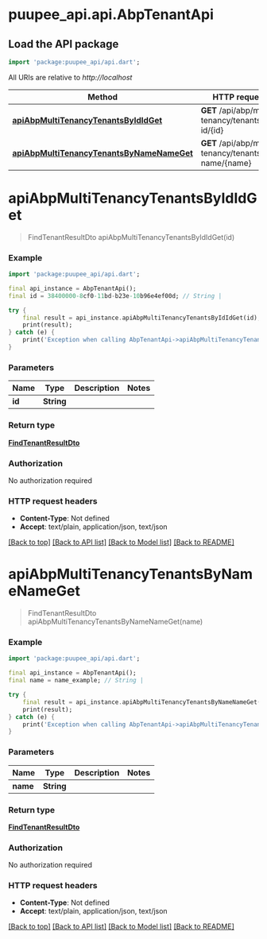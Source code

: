 # puupee_api.api.AbpTenantApi

## Load the API package
```dart
import 'package:puupee_api/api.dart';
```

All URIs are relative to *http://localhost*

Method | HTTP request | Description
------------- | ------------- | -------------
[**apiAbpMultiTenancyTenantsByIdIdGet**](AbpTenantApi.md#apiabpmultitenancytenantsbyididget) | **GET** /api/abp/multi-tenancy/tenants/by-id/{id} | 
[**apiAbpMultiTenancyTenantsByNameNameGet**](AbpTenantApi.md#apiabpmultitenancytenantsbynamenameget) | **GET** /api/abp/multi-tenancy/tenants/by-name/{name} | 


# **apiAbpMultiTenancyTenantsByIdIdGet**
> FindTenantResultDto apiAbpMultiTenancyTenantsByIdIdGet(id)



### Example
```dart
import 'package:puupee_api/api.dart';

final api_instance = AbpTenantApi();
final id = 38400000-8cf0-11bd-b23e-10b96e4ef00d; // String | 

try {
    final result = api_instance.apiAbpMultiTenancyTenantsByIdIdGet(id);
    print(result);
} catch (e) {
    print('Exception when calling AbpTenantApi->apiAbpMultiTenancyTenantsByIdIdGet: $e\n');
}
```

### Parameters

Name | Type | Description  | Notes
------------- | ------------- | ------------- | -------------
 **id** | **String**|  | 

### Return type

[**FindTenantResultDto**](FindTenantResultDto.md)

### Authorization

No authorization required

### HTTP request headers

 - **Content-Type**: Not defined
 - **Accept**: text/plain, application/json, text/json

[[Back to top]](#) [[Back to API list]](../README.md#documentation-for-api-endpoints) [[Back to Model list]](../README.md#documentation-for-models) [[Back to README]](../README.md)

# **apiAbpMultiTenancyTenantsByNameNameGet**
> FindTenantResultDto apiAbpMultiTenancyTenantsByNameNameGet(name)



### Example
```dart
import 'package:puupee_api/api.dart';

final api_instance = AbpTenantApi();
final name = name_example; // String | 

try {
    final result = api_instance.apiAbpMultiTenancyTenantsByNameNameGet(name);
    print(result);
} catch (e) {
    print('Exception when calling AbpTenantApi->apiAbpMultiTenancyTenantsByNameNameGet: $e\n');
}
```

### Parameters

Name | Type | Description  | Notes
------------- | ------------- | ------------- | -------------
 **name** | **String**|  | 

### Return type

[**FindTenantResultDto**](FindTenantResultDto.md)

### Authorization

No authorization required

### HTTP request headers

 - **Content-Type**: Not defined
 - **Accept**: text/plain, application/json, text/json

[[Back to top]](#) [[Back to API list]](../README.md#documentation-for-api-endpoints) [[Back to Model list]](../README.md#documentation-for-models) [[Back to README]](../README.md)

